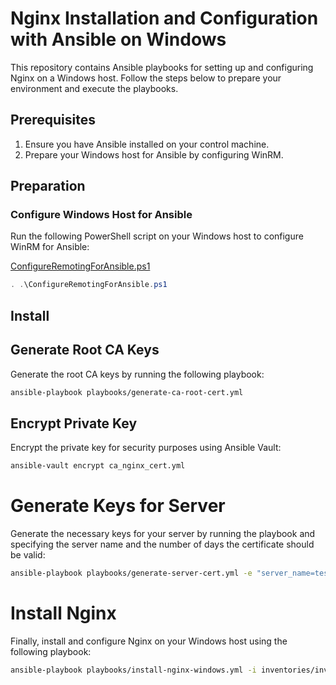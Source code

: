 # Nginx Installation and Configuration with Ansible on Windows

This repository contains Ansible playbooks for setting up and configuring Nginx on a Windows host. Follow the steps below to prepare your environment and execute the playbooks.

## Prerequisites

1. Ensure you have Ansible installed on your control machine.
2. Prepare your Windows host for Ansible by configuring WinRM.

## Preparation

### Configure Windows Host for Ansible

Run the following PowerShell script on your Windows host to configure WinRM for Ansible:

[ConfigureRemotingForAnsible.ps1](https://github.com/ansible/ansible-documentation/blob/devel/examples/scripts/ConfigureRemotingForAnsible.ps1)

```powershell
. .\ConfigureRemotingForAnsible.ps1
```

## Install

## Generate Root CA Keys

Generate the root CA keys by running the following playbook:
```sh
ansible-playbook playbooks/generate-ca-root-cert.yml
```

## Encrypt Private Key
Encrypt the private key for security purposes using Ansible Vault:
```sh
ansible-vault encrypt ca_nginx_cert.yml
```

# Generate Keys for Server
Generate the necessary keys for your server by running the playbook and specifying the server name and the number of days the certificate should be valid:
```sh
ansible-playbook playbooks/generate-server-cert.yml -e "server_name=test.ru days=3365"
```
# Install Nginx
Finally, install and configure Nginx on your Windows host using the following playbook:
```sh
ansible-playbook playbooks/install-nginx-windows.yml -i inventories/inventory.yml
```